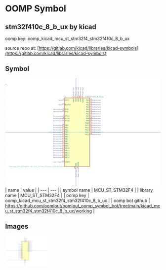 # OOMP Symbol  
## stm32f410c_8_b_ux  by kicad  
  
oomp key: oomp_kicad_mcu_st_stm32f4_stm32f410c_8_b_ux  
  
source repo at: [https://gitlab.com/kicad/libraries/kicad-symbols](https://gitlab.com/kicad/libraries/kicad-symbols)  
## Symbol  
  
[![working.png](working_600.png)](working.png)  
| name | value | 
| --- | --- | 
| symbol name | MCU_ST_STM32F4 | 
| library name | MCU_ST_STM32F4 | 
| oomp key | oomp_kicad_mcu_st_stm32f4_stm32f410c_8_b_ux | 
| oomp bot github | https://github.com/oomlout/oomlout_oomp_symbol_bot/tree/main/kicad_mcu_st_stm32f4_stm32f410c_8_b_ux/working | 
## Images  
  
[![working.png](working_140.png)](working.png)  
